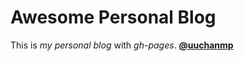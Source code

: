 # Awesome Personal Blog

This is _my personal blog_ with _gh-pages_.
**[@uuchanmp](https://uuchanmp.github.io)**

